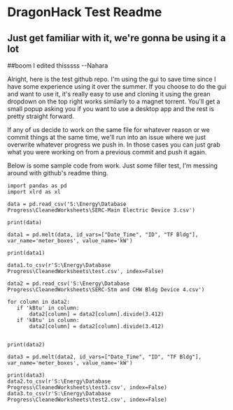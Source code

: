 # DragonHack Test Readme
## Just get familiar with it, we're gonna be using it a lot 
##boom I edited thisssss --Nahara

Alright, here is the test github repo. I'm using the gui to save time since I have some experience using it over the summer. If you choose to do the gui and want to use it, it's really easy to use and cloning it using the grean dropdown on the top right works similarly to a magnet torrent. You'll get a small popup asking you if you want to use a desktop app and the rest is pretty straight forward.

If any of us decide to work on the same file for whatever reason or we commit things at the same time, we'll run into an issue where we just overwrite whatever progress we push in. In those cases you can just grab what you were working on from a previous commit and push it again.

Below is some sample code from work. Just some filler test, I'm messing around with github's readme thing.

```
import pandas as pd
import xlrd as xl

data = pd.read_csv('S:\Energy\Database Progress\CleanedWorksheets\SERC-Main Electric Device 3.csv')

print(data)

data1 = pd.melt(data, id_vars=["Date_Time", "ID", "TF Bldg"], var_name='meter_boxes', value_name='kW')

print(data1)

data1.to_csv(r'S:\Energy\Database Progress\CleanedWorksheets\test.csv', index=False)

data2 = pd.read_csv('S:\Energy\Database Progress\CleanedWorksheets\SERC-Stm and CHW Bldg Device 4.csv')

for column in data2:
   if 'kBtu' in column:
       data2[column] = data2[column].divide(3.412)
   if 'kBtu' in column:
       data2[column] = data2[column].divide(3.412)


print(data2)

data3 = pd.melt(data2, id_vars=["Date_Time", "ID", "TF Bldg"], var_name='meter_boxes', value_name='kW')

print(data3)
data2.to_csv(r'S:\Energy\Database Progress\CleanedWorksheets\test3.csv', index=False)
data3.to_csv(r'S:\Energy\Database Progress\CleanedWorksheets\test2.csv', index=False)
```
